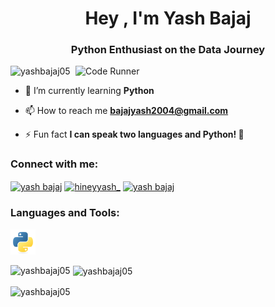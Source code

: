 <h1 align="center">Hey , I'm Yash Bajaj</h1>
<h3 align="center">Python Enthusiast on the Data Journey</h3>

<img align="right" alt="Code Runner" width="400" src="https://media4.giphy.com/media/SpopD7IQN2gK3qN4jS/source.gif">

<p align="left"> <img src="https://komarev.com/ghpvc/?username=yashbajaj05&label=Profile%20views&color=0e75b6&style=flat" alt="yashbajaj05" /> </p>

- 🌱 I’m currently learning **Python**

- 📫 How to reach me **bajajyash2004@gmail.com**

- ⚡ Fun fact **I can speak two languages and Python! 🐍**

<h3 align="left">Connect with me:</h3>
<p align="left">
<a href="https://linkedin.com/in/yash bajaj" target="blank"><img align="center" src="https://raw.githubusercontent.com/rahuldkjain/github-profile-readme-generator/master/src/images/icons/Social/linked-in-alt.svg" alt="yash bajaj" height="30" width="40" /></a>
<a href="https://instagram.com/hineyyash_" target="blank"><img align="center" src="https://raw.githubusercontent.com/rahuldkjain/github-profile-readme-generator/master/src/images/icons/Social/instagram.svg" alt="hineyyash_" height="30" width="40" /></a>
<a href="https://www.hackerrank.com/yash bajaj" target="blank"><img align="center" src="https://raw.githubusercontent.com/rahuldkjain/github-profile-readme-generator/master/src/images/icons/Social/hackerrank.svg" alt="yash bajaj" height="30" width="40" /></a>
</p>

<h3 align="left">Languages and Tools:</h3>
<p align="left"> <a href="https://www.python.org" target="_blank" rel="noreferrer"> <img src="https://raw.githubusercontent.com/devicons/devicon/master/icons/python/python-original.svg" alt="python" width="40" height="40"/> </a> </p>

<p><img align="left" src="https://github-readme-stats.vercel.app/api/top-langs?username=yashbajaj05&show_icons=true&locale=en&layout=compact" alt="yashbajaj05" /></p>

<p>&nbsp;<img align="center" src="https://github-readme-stats.vercel.app/api?username=yashbajaj05&show_icons=true&locale=en" alt="yashbajaj05" /></p>

<p><img align="center" src="https://github-readme-streak-stats.herokuapp.com/?user=yashbajaj05&" alt="yashbajaj05" /></p>
